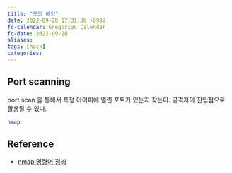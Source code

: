 ```yaml
---
title: "모의 해킹"
date: 2022-09-28 17:31:00 +0900
fc-calendar: Gregorian Calendar
fc-date: 2022-09-28
aliases: 
tags: [hack]
categories: 
---
```


## Port scanning

port scan 을 통해서 특정 아이피에 열린 포트가 있는지 찾는다. 공격자의 진입점으로 활용될 수 있다.

```bash
nmap 
```

## Reference

- [nmap 명령어 정리](https://4lugin.tistory.com/136)
